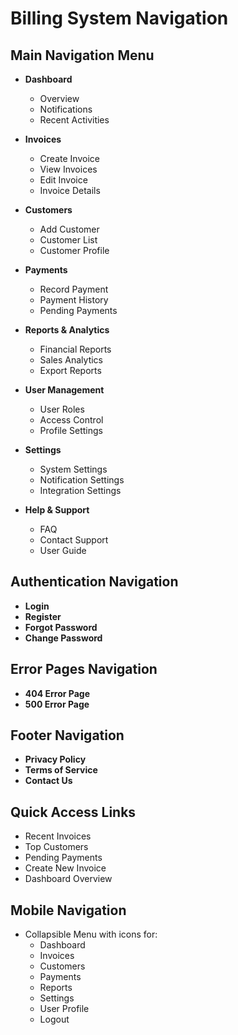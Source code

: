 # Billing System Navigation

## Main Navigation Menu

- **Dashboard**

  - Overview
  - Notifications
  - Recent Activities

- **Invoices**

  - Create Invoice
  - View Invoices
  - Edit Invoice
  - Invoice Details

- **Customers**

  - Add Customer
  - Customer List
  - Customer Profile

- **Payments**

  - Record Payment
  - Payment History
  - Pending Payments

- **Reports & Analytics**

  - Financial Reports
  - Sales Analytics
  - Export Reports

- **User Management**

  - User Roles
  - Access Control
  - Profile Settings

- **Settings**

  - System Settings
  - Notification Settings
  - Integration Settings

- **Help & Support**
  - FAQ
  - Contact Support
  - User Guide

## Authentication Navigation

- **Login**
- **Register**
- **Forgot Password**
- **Change Password**

## Error Pages Navigation

- **404 Error Page**
- **500 Error Page**

## Footer Navigation

- **Privacy Policy**
- **Terms of Service**
- **Contact Us**

## Quick Access Links

- Recent Invoices
- Top Customers
- Pending Payments
- Create New Invoice
- Dashboard Overview

## Mobile Navigation

- Collapsible Menu with icons for:
  - Dashboard
  - Invoices
  - Customers
  - Payments
  - Reports
  - Settings
  - User Profile
  - Logout
